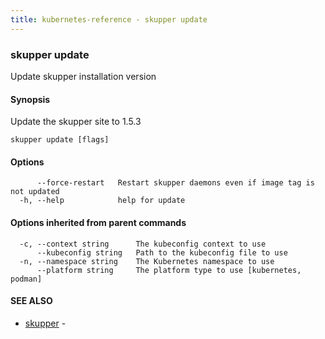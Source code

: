 ```yaml
---
title: kubernetes-reference - skupper update
---
```

### skupper update

Update skupper installation version

#### Synopsis

Update the skupper site to 1.5.3

```
skupper update [flags]
```

#### Options

```
      --force-restart   Restart skupper daemons even if image tag is not updated
  -h, --help            help for update
```

#### Options inherited from parent commands

```
  -c, --context string      The kubeconfig context to use
      --kubeconfig string   Path to the kubeconfig file to use
  -n, --namespace string    The Kubernetes namespace to use
      --platform string     The platform type to use [kubernetes, podman]
```

#### SEE ALSO

* [skupper](skupper.html)	 - 

<!-- ###### Auto generated by spf13/cobra on 25-Jan-2024
 -->